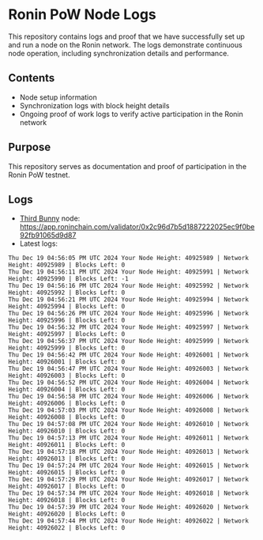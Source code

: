 # Ronin PoW Node Logs

This repository contains logs and proof that we have successfully set up and run a node on the Ronin network. The logs demonstrate continuous node operation, including synchronization details and performance.

## Contents

- Node setup information
- Synchronization logs with block height details
- Ongoing proof of work logs to verify active participation in the Ronin network

## Purpose

This repository serves as documentation and proof of participation in the Ronin PoW testnet.

## Logs

- [Third Bunny](https://thirdbunny.xyz/) node: https://app.roninchain.com/validator/0x2c96d7b5d1887222025ec9f0be92fb91065d9d87
- Latest logs:
```
Thu Dec 19 04:56:05 PM UTC 2024 Your Node Height: 40925989 | Network Height: 40925989 | Blocks Left: 0
Thu Dec 19 04:56:11 PM UTC 2024 Your Node Height: 40925991 | Network Height: 40925990 | Blocks Left: -1
Thu Dec 19 04:56:16 PM UTC 2024 Your Node Height: 40925992 | Network Height: 40925992 | Blocks Left: 0
Thu Dec 19 04:56:21 PM UTC 2024 Your Node Height: 40925994 | Network Height: 40925994 | Blocks Left: 0
Thu Dec 19 04:56:26 PM UTC 2024 Your Node Height: 40925996 | Network Height: 40925996 | Blocks Left: 0
Thu Dec 19 04:56:32 PM UTC 2024 Your Node Height: 40925997 | Network Height: 40925997 | Blocks Left: 0
Thu Dec 19 04:56:37 PM UTC 2024 Your Node Height: 40925999 | Network Height: 40925999 | Blocks Left: 0
Thu Dec 19 04:56:42 PM UTC 2024 Your Node Height: 40926001 | Network Height: 40926001 | Blocks Left: 0
Thu Dec 19 04:56:47 PM UTC 2024 Your Node Height: 40926003 | Network Height: 40926003 | Blocks Left: 0
Thu Dec 19 04:56:52 PM UTC 2024 Your Node Height: 40926004 | Network Height: 40926004 | Blocks Left: 0
Thu Dec 19 04:56:58 PM UTC 2024 Your Node Height: 40926006 | Network Height: 40926006 | Blocks Left: 0
Thu Dec 19 04:57:03 PM UTC 2024 Your Node Height: 40926008 | Network Height: 40926008 | Blocks Left: 0
Thu Dec 19 04:57:08 PM UTC 2024 Your Node Height: 40926010 | Network Height: 40926010 | Blocks Left: 0
Thu Dec 19 04:57:13 PM UTC 2024 Your Node Height: 40926011 | Network Height: 40926011 | Blocks Left: 0
Thu Dec 19 04:57:18 PM UTC 2024 Your Node Height: 40926013 | Network Height: 40926013 | Blocks Left: 0
Thu Dec 19 04:57:24 PM UTC 2024 Your Node Height: 40926015 | Network Height: 40926015 | Blocks Left: 0
Thu Dec 19 04:57:29 PM UTC 2024 Your Node Height: 40926017 | Network Height: 40926017 | Blocks Left: 0
Thu Dec 19 04:57:34 PM UTC 2024 Your Node Height: 40926018 | Network Height: 40926018 | Blocks Left: 0
Thu Dec 19 04:57:39 PM UTC 2024 Your Node Height: 40926020 | Network Height: 40926020 | Blocks Left: 0
Thu Dec 19 04:57:44 PM UTC 2024 Your Node Height: 40926022 | Network Height: 40926022 | Blocks Left: 0
```
